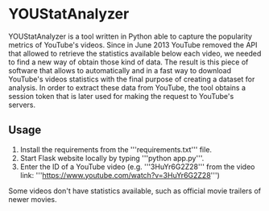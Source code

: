 YOUStatAnalyzer
===============

YOUStatAnalyzer is a tool written in Python able to capture the popularity metrics of YouTube's videos. Since in June 2013 YouTube removed the API that allowed to retrieve the statistics available below each video, we needed to find a new way of obtain those kind of data. The result is this piece of software that allows to automatically and in a fast way to download YouTube's videos statistics with the final purpose of creating a dataset for analysis. In order to extract these data from YouTube, the tool obtains a session token that is later used for making the request to YouTube's servers.

## Usage

1. Install the requirements from the '''requirements.txt''' file.
2. Start Flask website locally by typing '''python app.py'''.
3. Enter the ID of a YouTube video (e.g. '''3HuYr6G2Z28''' from the video link: '''https://www.youtube.com/watch?v=3HuYr6G2Z28''')

Some videos don't have statistics available, such as official movie trailers of newer movies.